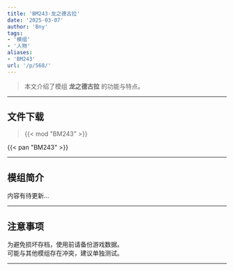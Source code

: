 ```yaml
---
title: 'BM243-龙之德古拉'
date: '2025-03-07'
author: 'Bny'
tags:
- '模组'
- '人物'
aliases:
- 'BM243'
url: '/p/568/'
---
```


> 本文介绍了模组 **龙之德古拉** 的功能与特点。

---

## 文件下载  

> {{< mod "BM243" >}}  

{{< pan "BM243" >}}  

---

## 模组简介

>  
内容有待更新...  

---

## 注意事项

>  
为避免损坏存档，使用前请备份游戏数据。  
可能与其他模组存在冲突，建议单独测试。  

---

